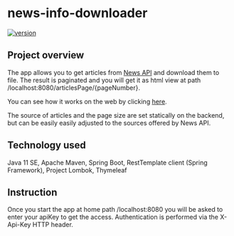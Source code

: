 # news-info-downloader

[![version](https://img.shields.io/badge/version-1.3.1-yellow)]()

## Project overview

The app allows you to get articles from [News API](https://newsapi.org/) and download them to file.
The result is paginated and you will get it as html view at path /localhost:8080/articlesPage/{pageNumber}.

You can see how it works on the web by clicking [here](https://news-info-downloader.herokuapp.com/).

The source of articles and the page size are set statically on the backend, but can be easily easily adjusted to the sources offered by News API.

## Technology used

Java 11 SE, Apache Maven, Spring Boot, RestTemplate client (Spring Framework), Project Lombok, Thymeleaf

## Instruction

Once you start the app at home path /localhost:8080 you will be asked to enter your apiKey to get the access.
Authentication is performed via the X-Api-Key HTTP header.
